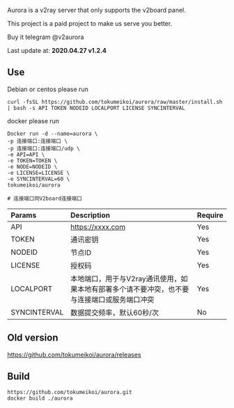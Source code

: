 Aurora is a v2ray server that only supports the v2board panel.

This project is a paid project to make us serve you better.

Buy it telegram @v2aurora

Last update at: **2020.04.27 v1.2.4**

## Use

Debian or centos please run
```
curl -fsSL https://github.com/tokumeikoi/aurora/raw/master/install.sh | bash -s API TOKEN NODEID LOCALPORT LICENSE SYNCINTERVAL
```

docker please run
```
Docker run -d --name=aurora \
-p 连接端口:连接端口 \
-p 连接端口:连接端口/udp \
-e API=API \
-e TOKEN=TOKEN \
-e NODE=NODEID \
-e LICENSE=LICENSE \
-e SYNCINTERVAL=60 \
tokumeikoi/aurora

# 连接端口同V2board连接端口
```

|Params|Description|Require|
|:---|:---|:---|
|API|https://xxxx.com|Yes|
|TOKEN|通讯密钥|Yes|
|NODEID|节点ID|Yes|
|LICENSE|授权码|Yes|
|LOCALPORT|本地端口，用于与V2ray通讯使用，如果本地有部署多个请不要冲突，也不要与连接端口或服务端口冲突|Yes|
|SYNCINTERVAL|数据提交频率，默认60秒/次|No|

## Old version  
https://github.com/tokumeikoi/aurora/releases

## Build
```
https://github.com/tokumeikoi/aurora.git
docker build ./aurora
```
